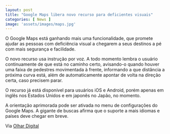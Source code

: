```yaml
---
layout: post
title: "Google Maps libera novo recurso para deficientes visuais"
categories: [ News ]
image: 'assets/images/maps.jpg'
---
```


O Google Maps está ganhando mais uma funcionalidade, que promete ajudar as pessoas com deficiência visual a chegarem a seus destinos a pé com mais segurança e facilidade. 

O novo recurso usa instrução por voz. A todo momento lembra o usuário continuamente de que está no caminho certo, avisando-o quando houver uma faixa de pedestres movimentada à frente, informando a que distância a próxima curva está, além de automaticamente apontar de volta na direção certa, caso precisem parar.

<script async src="https://pagead2.googlesyndication.com/pagead/js/adsbygoogle.js"></script>
<!-- Informat -->
<ins class="adsbygoogle"
     style="display:block"
     data-ad-client="ca-pub-2838251107855362"
     data-ad-slot="2327980059"
     data-ad-format="auto"
     data-full-width-responsive="true"></ins>
<script>
(adsbygoogle = window.adsbygoogle || []).push({});
</script>  

O recurso já está disponível para usuários iOS e Android, porém apenas em inglês nos Estados Unidos e em japonês no Japão, no momento. 

A orientação aprimorada pode ser ativada no menu de configurações do Google Maps. A gigante de buscas afirma que o suporte a mais idiomas e países deve chegar em breve.

Via [Olhar Digital](https://olhardigital.com.br/video/google-maps-libera-novo-recurso-para-deficientes-visuais/91508)


